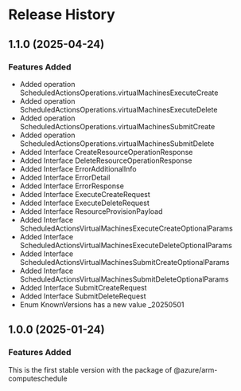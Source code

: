 # Release History
    
## 1.1.0 (2025-04-24)
    
### Features Added

  - Added operation ScheduledActionsOperations.virtualMachinesExecuteCreate
  - Added operation ScheduledActionsOperations.virtualMachinesExecuteDelete
  - Added operation ScheduledActionsOperations.virtualMachinesSubmitCreate
  - Added operation ScheduledActionsOperations.virtualMachinesSubmitDelete
  - Added Interface CreateResourceOperationResponse
  - Added Interface DeleteResourceOperationResponse
  - Added Interface ErrorAdditionalInfo
  - Added Interface ErrorDetail
  - Added Interface ErrorResponse
  - Added Interface ExecuteCreateRequest
  - Added Interface ExecuteDeleteRequest
  - Added Interface ResourceProvisionPayload
  - Added Interface ScheduledActionsVirtualMachinesExecuteCreateOptionalParams
  - Added Interface ScheduledActionsVirtualMachinesExecuteDeleteOptionalParams
  - Added Interface ScheduledActionsVirtualMachinesSubmitCreateOptionalParams
  - Added Interface ScheduledActionsVirtualMachinesSubmitDeleteOptionalParams
  - Added Interface SubmitCreateRequest
  - Added Interface SubmitDeleteRequest
  - Enum KnownVersions has a new value _20250501
    
    
## 1.0.0 (2025-01-24)

### Features Added

This is the first stable version with the package of @azure/arm-computeschedule
